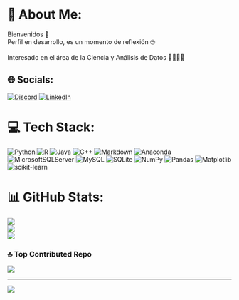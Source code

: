 # 💫 About Me:
Bienvenidos 👋<br>Perfil en desarrollo, es un momento de reflexión 🤓<br><br>Interesado en el área de la Ciencia y Análisis de Datos 🧑🏼‍💻🆙


## 🌐 Socials:
[![Discord](https://img.shields.io/badge/Discord-%237289DA.svg?logo=discord&logoColor=white)](https://discord.gg/risingslayer_28) [![LinkedIn](https://img.shields.io/badge/LinkedIn-%230077B5.svg?logo=linkedin&logoColor=white)](https://linkedin.com/in/lider-jacoby-flores-calle-a6942a237) 

# 💻 Tech Stack:
![Python](https://img.shields.io/badge/python-3670A0?style=for-the-badge&logo=python&logoColor=ffdd54) ![R](https://img.shields.io/badge/r-%23276DC3.svg?style=for-the-badge&logo=r&logoColor=white) ![Java](https://img.shields.io/badge/java-%23ED8B00.svg?style=for-the-badge&logo=openjdk&logoColor=white) ![C++](https://img.shields.io/badge/c++-%2300599C.svg?style=for-the-badge&logo=c%2B%2B&logoColor=white) ![Markdown](https://img.shields.io/badge/markdown-%23000000.svg?style=for-the-badge&logo=markdown&logoColor=white) ![Anaconda](https://img.shields.io/badge/Anaconda-%2344A833.svg?style=for-the-badge&logo=anaconda&logoColor=white) ![MicrosoftSQLServer](https://img.shields.io/badge/Microsoft%20SQL%20Server-CC2927?style=for-the-badge&logo=microsoft%20sql%20server&logoColor=white) ![MySQL](https://img.shields.io/badge/mysql-%2300000f.svg?style=for-the-badge&logo=mysql&logoColor=white) ![SQLite](https://img.shields.io/badge/sqlite-%2307405e.svg?style=for-the-badge&logo=sqlite&logoColor=white) ![NumPy](https://img.shields.io/badge/numpy-%23013243.svg?style=for-the-badge&logo=numpy&logoColor=white) ![Pandas](https://img.shields.io/badge/pandas-%23150458.svg?style=for-the-badge&logo=pandas&logoColor=white) ![Matplotlib](https://img.shields.io/badge/Matplotlib-%23ffffff.svg?style=for-the-badge&logo=Matplotlib&logoColor=black) ![scikit-learn](https://img.shields.io/badge/scikit--learn-%23F7931E.svg?style=for-the-badge&logo=scikit-learn&logoColor=white)
# 📊 GitHub Stats:
![](https://github-readme-stats.vercel.app/api?username=RisingSlayer&theme=algolia&hide_border=false&include_all_commits=false&count_private=false)<br/>
![](https://github-readme-streak-stats.herokuapp.com/?user=RisingSlayer&theme=algolia&hide_border=false)<br/>
![](https://github-readme-stats.vercel.app/api/top-langs/?username=RisingSlayer&theme=algolia&hide_border=false&include_all_commits=false&count_private=false&layout=compact)

### 🔝 Top Contributed Repo
![](https://github-contributor-stats.vercel.app/api?username=RisingSlayer&limit=5&theme=algolia&combine_all_yearly_contributions=true)

---
[![](https://visitcount.itsvg.in/api?id=RisingSlayer&icon=0&color=0)](https://visitcount.itsvg.in)
